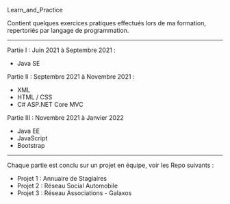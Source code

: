 Learn_and_Practice

Contient quelques exercices pratiques effectués lors de ma formation, 
repertoriés par langage de programmation.

--------------------------------------------------------------------

Partie I : Juin 2021 à Septembre 2021 :
- Java SE


Partie II : Septembre 2021 à Novembre 2021 :
- XML
- HTML / CSS
- C# ASP.NET Core MVC


Partie III : Novembre 2021 à Janvier 2022
- Java EE
- JavaScript
- Bootstrap


***************************************************************************


Chaque partie est conclu sur un projet en équipe, voir les Repo suivants :
- Projet 1 : Annuaire de Stagiaires
- Projet 2 : Réseau Social Automobile
- Projet 3 : Réseau Associations - Galaxos

